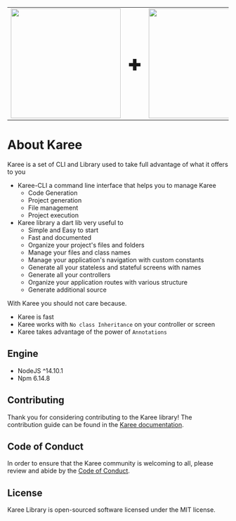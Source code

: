 
<table style="border: 0px">
    <tr style="border: 0px">
          <td style="border: 0px"> <img src="https://user-images.githubusercontent.com/26502711/110235889-004c6b80-7f33-11eb-86bd-5e6558dcf4b3.png" style="width:250px">
          </td>
          <td><span style="font-size: 50px; font-weight: 900"> +</span></td>
          <td style="border: 0px"> <img src="https://user-images.githubusercontent.com/26502711/106351081-1e8ece00-62da-11eb-84d5-96e2c876f8af.png" style="width:250px">
          </td>
          <td><span style="font-size: 50px; font-weight: 900"> = </span></td>
		  <td style="border: 0px"> <img src = "https://user-images.githubusercontent.com/26502711/106351055-f8692e00-62d9-11eb-8da2-8b0e536b2a4b.png"></td>
  </tr>
</table>

# About Karee

Karee is a set of CLI and Library used to take full advantage of  what it offers to you
- Karee-CLI a command line interface that helps you to manage Karee
  - Code Generation
  - Project generation
  - File management
  - Project execution
- Karee library a dart lib very useful to
  - Simple and Easy to start
  - Fast and documented
  - Organize your project's files and folders
  - Manage your files and class names
  - Manage your application's navigation with custom constants
  - Generate all your stateless and stateful screens with names
  - Generate all your controllers
  - Organize your application routes with various structure
  - Generate additional source

With Karee you should not care because.

- Karee is fast
- Karee works with `No class Inheritance` on your controller or screen
- Karee takes advantage of the power of `Annotations`

## Engine

 * NodeJS ^14.10.1
 * Npm 6.14.8

## Contributing

Thank you for considering contributing to the Karee library! The contribution guide can be found in the [Karee documentation](https://github.com/ChamplainLeCode/karee-cli/wiki/Contribution-Guide).

## Code of Conduct

In order to ensure that the Karee community is welcoming to all, please review and abide by the [Code of Conduct](https://github.com/ChamplainLeCode/karee-cli/wiki/Contribution-Guide#code-of-conduct).

## License

Karee Library is open-sourced software licensed under the MIT license.